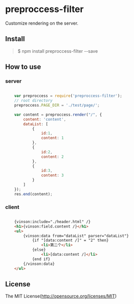 # preproccess-filter

Customize rendering on the server.

## Install
>$ npm install preproccess-filter --save

## How to use

### server
``` javascript

	var preproccess = require('preproccess-filter');
	// root directory
	preproccess.PAGE_DIR = './test/page/';
	
	var content = preproccess.render("/", {
		content: 'content',
		dataList: [
			{
				id:1,
				content: 1
			},
			{
				id:2,
				content: 2
			},
			{
				id:3,
				content: 3
			}
		]
	});
	res.end(content);
```

### client
``` html

	{vinson:include="./header.html" /}
	<h1>{vinson:field.content /}</h1>
	<ul>
		{vinson:data from="dataList" parser="dataList"}
			{if "[data:content /]" = "2" then}
				<li>第二个</li>
			{else}
				<li>[data:content /]</li>
			{end if}
		{/vinson:data}
	</ul>
```


## License
The MIT License(http://opensource.org/licenses/MIT)